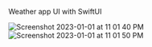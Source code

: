 Weather app UI with SwiftUI

![Screenshot 2023-01-01 at 11 01 40 PM](https://user-images.githubusercontent.com/13165863/210187007-9d08619b-6442-4db7-ac25-420c6e175465.png) ![Screenshot 2023-01-01 at 11 01 50 PM](https://user-images.githubusercontent.com/13165863/210187010-29c8c291-92cf-4f23-bdf3-df061d9c48f3.png)

